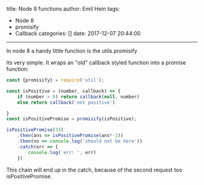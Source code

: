 title: Node 8 functions
author: Emil Hein
tags:
  - Node 8
  - promisify
  - Callback
categories: []
date: 2017-12-07 20:44:00
---
In node 8 a handy little function is the utils.promisify

Its very simple. It wraps an "old" callback styled function into a promise function:

```js
const {promisify} = require('util');

const isPositive = (number, callback) => { 
    if (number > 0) return callback(null, number)
    else return callback('not positive')

}
const isPositivePromise = promisify(isPositive);

isPositivePromise(33) 
    .then(ans => isPositivePromise(ans*-1))
    .then(no => console.log('should not be here'))
    .catch(err => {
        console.log('err: ', err)
    }) 


```

This chain will end up in the catch, because of the second request too isPositivePromise.